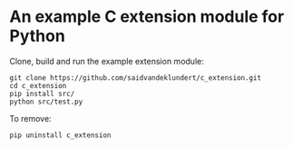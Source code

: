 # An example C extension module for Python


Clone, build and run the example extension module:

```
git clone https://github.com/saidvandeklundert/c_extension.git
cd c_extension
pip install src/
python src/test.py
```

To remove:
```
pip uninstall c_extension
```